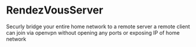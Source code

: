 # RendezVousServer
Securly bridge your entire home network to a remote server a remote client can join via openvpn without opening any ports or exposing IP of home network
